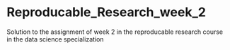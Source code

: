 # Reproducable_Research_week_2
Solution to the assignment of week 2 in the reproducable research course in the data science specialization
